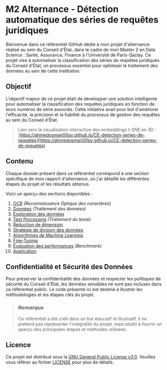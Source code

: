 # M2 Alternance - Détection automatique des séries de requêtes juridiques

Bienvenue dans ce référentiel GitHub dédié à mon projet d'alternance réalisé au sein du Conseil d'État, dans le cadre de mon Master 2 en Data Science : Santé, Assurance, Finance à l'Université de Paris-Saclay. Ce projet vise à automatiser la classification des séries de requêtes juridiques du Conseil d'État, un processus essentiel pour optimiser le traitement des données au sein de cette institution.

## Objectif

L'objectif majeur de ce projet était de développer une solution intelligente pour automatiser la classification des requêtes juridiques en fonction de leurs numéros de série associés. Cette initiative avait pour but d'améliorer l'efficacité, la précision et la fiabilité du processus de gestion des requêtes au sein du Conseil d'État.

>Lien vers la visualisation interactive des embeddings t-SNE en 3D :\
>[https://ahmedosman00py.github.io/CE-detection-series-de-requetes](https://ahmedosman00py.github.io/CE-detection-series-de-requetes)

## Contenu
Chaque dossier présent dans ce référentiel correspond à une section spécifique de mon rapport d'alternance, où j'ai détaillé les différentes étapes du projet et les résultats obtenus.

Voici un aperçu des sections disponibles :
1. [OCR]((1%20-%20OCR)) *(Reconnaissance Optique des caractères)*
2. [Données](2%20-%20Données) *(Traitement des données)*
3. [Exploration des données](3%20-%20Exploration%20des%20données)
4. [Text Processing](4%20-%20Text%20Processing) *(Traitement du texte)*
5. [Réduction de dimension](5%20-%20Réduction%20de%20dimension)
6. [Stratégie de division des données](6%20-%20Stratégie%20de%20division%20des%20données)
7. [Algorithmes de Machine Learning](7%20-%20Algorithmes)
8. [Fine-Tuning](8%20-%20Fine-tuning)
9. [Évaluation des performances](9%20-%20Benchmark) *(Benchmark)*
10. [Application](10%20-%20App)

## Confidentialité et Sécurité des Données

Pour préserver la confidentialité des données et respecter les politiques de sécurité du Conseil d'État, les données sensibles ne sont pas incluses dans ce référentiel public. Le code présenté ici est destiné à illustrer les méthodologies et les étapes clés du projet.

>### *Remarque*
>Ce référentiel a été créé dans un but éducatif et illustratif. Il ne prétend pas représenter l'intégralité du projet, mais plutôt à fournir un aperçu des principales étapes et méthodes utilisées.

## Licence

Ce projet est distribué sous la [GNU General Public License v3.0](https://www.gnu.org/licenses/gpl-3.0.en.html). Veuillez vous référer au fichier [LICENSE](LICENSE) pour plus de détails.
